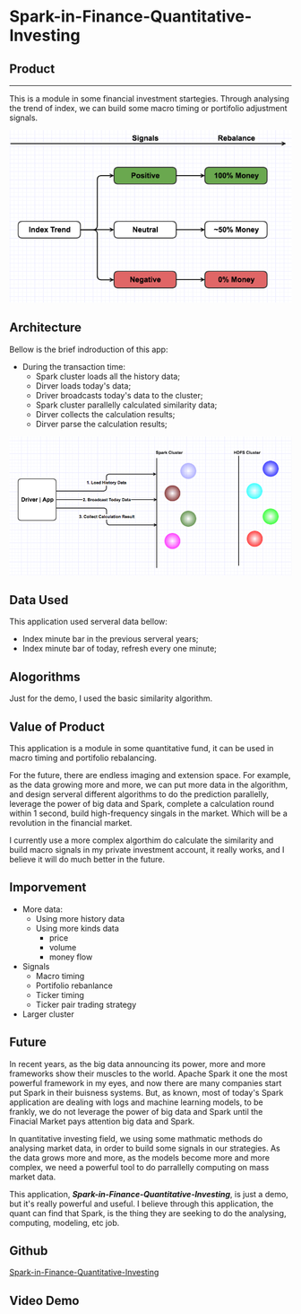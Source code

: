 # Spark-in-Finance-Quantitative-Investing


## Product 
***

This is a module in some financial investment startegies. Through analysing the trend of index, we can build some macro timing or portifolio adjustment signals.

![index_trend.png](docs/index_trend.png)


## Architecture

Bellow is the brief indroduction of this app:

- During the transaction time:
    - Spark cluster loads all the history data;
    - Dirver loads today's data;
    - Driver broadcasts today's data to the cluster;
    - Spark cluster parallelly calculated similarity data;
    - Dirver collects the calculation results;
    - Dirver parse the calculation results;

![architecture.png](docs/architecture.png)


## Data Used

This application used serveral data bellow:

- Index minute bar in the previous serveral years;
- Index minute bar of today, refresh every one minute;

## Alogorithms 

Just for the demo, I used the basic similarity algorithm.

## Value of Product

This application is a module in some quantitative fund, it can be used in macro timing and portifolio rebalancing.

For the future, there are endless imaging and extension space. For example, as the data growing more and more, we can put more data in the algorithm, and design serveral different algorithms to do the prediction parallelly, leverage the power of big data and Spark, complete a calculation round within 1 second, build high-frequency singals in the market. Which will be a revolution in the financial market.

I currently use a more complex algorthim do calculate the similarity and build macro signals in my private investment account, it really works, and I believe it will do much better in the future.


## Imporvement

- More data:
    - Using more history data
    - Using more kinds data
        - price
        - volume
        - money flow
- Signals
    - Macro timing
    - Portifolio rebanlance
    - Ticker timing
    - Ticker pair trading strategy
- Larger cluster


## Future

In recent years, as the big data announcing its power, more and more frameworks show their muscles to the world. Apache Spark it one the most powerful framework in my eyes, and now there are many companies start put Spark in their buisness systems. But, as known, most of today's Spark application are dealing with logs and machine learning models, to be frankly, we do not leverage the power of big data and Spark until the Finacial Market pays attention big data and Spark.  

In quantitative investing field, we using some mathmatic methods do analysing market data, in order to build some signals in our strategies. As the data grows more and more, as the models become more and more complex, we need a powerful tool to do parrallelly computing on mass market data. 

This application, ***Spark-in-Finance-Quantitative-Investing***, is just a demo, but it's really powerful and useful. I believe through this application, the quant can find that Spark, is the thing they are seeking to do the analysing, computing, modeling, etc job.

## Github

[Spark-in-Finance-Quantitative-Investing](https://github.com/litaotao/Spark-in-Finance-Quantitative-Investing)

## Video Demo

